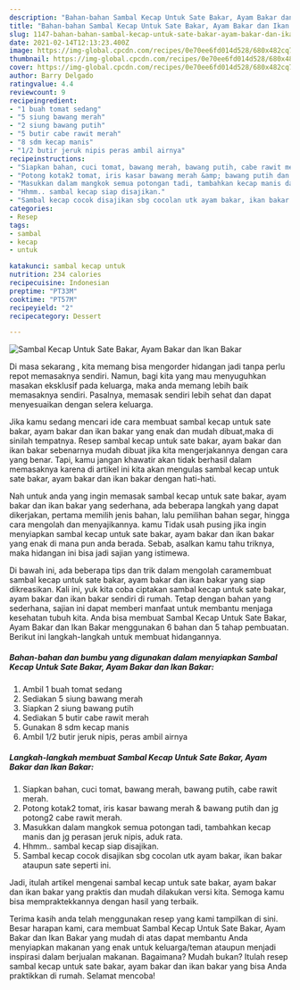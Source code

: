 ```yaml
---
description: "Bahan-bahan Sambal Kecap Untuk Sate Bakar, Ayam Bakar dan Ikan Bakar yang enak Untuk Jualan"
title: "Bahan-bahan Sambal Kecap Untuk Sate Bakar, Ayam Bakar dan Ikan Bakar yang enak Untuk Jualan"
slug: 1147-bahan-bahan-sambal-kecap-untuk-sate-bakar-ayam-bakar-dan-ikan-bakar-yang-enak-untuk-jualan
date: 2021-02-14T12:13:23.400Z
image: https://img-global.cpcdn.com/recipes/0e70ee6fd014d528/680x482cq70/sambal-kecap-untuk-sate-bakar-ayam-bakar-dan-ikan-bakar-foto-resep-utama.jpg
thumbnail: https://img-global.cpcdn.com/recipes/0e70ee6fd014d528/680x482cq70/sambal-kecap-untuk-sate-bakar-ayam-bakar-dan-ikan-bakar-foto-resep-utama.jpg
cover: https://img-global.cpcdn.com/recipes/0e70ee6fd014d528/680x482cq70/sambal-kecap-untuk-sate-bakar-ayam-bakar-dan-ikan-bakar-foto-resep-utama.jpg
author: Barry Delgado
ratingvalue: 4.4
reviewcount: 9
recipeingredient:
- "1 buah tomat sedang"
- "5 siung bawang merah"
- "2 siung bawang putih"
- "5 butir cabe rawit merah"
- "8 sdm kecap manis"
- "1/2 butir jeruk nipis peras ambil airnya"
recipeinstructions:
- "Siapkan bahan, cuci tomat, bawang merah, bawang putih, cabe rawit merah."
- "Potong kotak2 tomat, iris kasar bawang merah &amp; bawang putih dan jg potong2 cabe rawit merah."
- "Masukkan dalam mangkok semua potongan tadi, tambahkan kecap manis dan jg perasan jeruk nipis, aduk rata."
- "Hhmm.. sambal kecap siap disajikan."
- "Sambal kecap cocok disajikan sbg cocolan utk ayam bakar, ikan bakar ataupun sate seperti ini."
categories:
- Resep
tags:
- sambal
- kecap
- untuk

katakunci: sambal kecap untuk 
nutrition: 234 calories
recipecuisine: Indonesian
preptime: "PT33M"
cooktime: "PT57M"
recipeyield: "2"
recipecategory: Dessert

---
```



![Sambal Kecap Untuk Sate Bakar, Ayam Bakar dan Ikan Bakar](https://img-global.cpcdn.com/recipes/0e70ee6fd014d528/680x482cq70/sambal-kecap-untuk-sate-bakar-ayam-bakar-dan-ikan-bakar-foto-resep-utama.jpg)

Di masa  sekarang , kita memang bisa mengorder hidangan jadi tanpa perlu repot memasaknya sendiri. Namun, bagi kita yang mau menyuguhkan masakan eksklusif pada keluarga, maka anda memang lebih baik memasaknya sendiri. Pasalnya, memasak sendiri lebih sehat dan dapat menyesuaikan dengan selera keluarga.

Jika kamu sedang mencari ide cara membuat sambal kecap untuk sate bakar, ayam bakar dan ikan bakar yang enak dan mudah dibuat,maka di sinilah tempatnya. Resep sambal kecap untuk sate bakar, ayam bakar dan ikan bakar  sebenarnya mudah dibuat jika kita mengerjakannya dengan cara yang benar. Tapi, kamu jangan khawatir akan tidak berhasil dalam memasaknya 
karena di artikel ini kita akan mengulas sambal kecap untuk sate bakar, ayam bakar dan ikan bakar dengan hati-hati.  



Nah untuk anda yang ingin memasak sambal kecap untuk sate bakar, ayam bakar dan ikan bakar yang sederhana, ada beberapa langkah yang dapat dikerjakan, pertama memilih jenis bahan, lalu pemilihan bahan segar, hingga cara mengolah dan menyajikannya. kamu Tidak usah pusing jika ingin menyiapkan sambal kecap untuk sate bakar, ayam bakar dan ikan bakar yang enak di mana pun anda berada. Sebab, asalkan kamu  tahu triknya, maka hidangan ini bisa jadi sajian yang istimewa.

Di bawah ini, ada beberapa tips dan trik dalam mengolah caramembuat sambal kecap untuk sate bakar, ayam bakar dan ikan bakar yang siap dikreasikan. Kali ini, yuk kita coba ciptakan sambal kecap untuk sate bakar, ayam bakar dan ikan bakar sendiri di rumah. Tetap dengan bahan yang sederhana, sajian ini dapat memberi manfaat untuk membantu menjaga kesehatan tubuh kita. Anda bisa membuat Sambal Kecap Untuk Sate Bakar, Ayam Bakar dan Ikan Bakar menggunakan 6 bahan dan 5 tahap pembuatan. Berikut ini langkah-langkah untuk membuat hidangannya.

<!--inarticleads1-->

##### Bahan-bahan dan bumbu yang digunakan dalam menyiapkan Sambal Kecap Untuk Sate Bakar, Ayam Bakar dan Ikan Bakar:

1. Ambil 1 buah tomat sedang
1. Sediakan 5 siung bawang merah
1. Siapkan 2 siung bawang putih
1. Sediakan 5 butir cabe rawit merah
1. Gunakan 8 sdm kecap manis
1. Ambil 1/2 butir jeruk nipis, peras ambil airnya




<!--inarticleads2-->

##### Langkah-langkah membuat Sambal Kecap Untuk Sate Bakar, Ayam Bakar dan Ikan Bakar:

1. Siapkan bahan, cuci tomat, bawang merah, bawang putih, cabe rawit merah.
1. Potong kotak2 tomat, iris kasar bawang merah &amp; bawang putih dan jg potong2 cabe rawit merah.
1. Masukkan dalam mangkok semua potongan tadi, tambahkan kecap manis dan jg perasan jeruk nipis, aduk rata.
1. Hhmm.. sambal kecap siap disajikan.
1. Sambal kecap cocok disajikan sbg cocolan utk ayam bakar, ikan bakar ataupun sate seperti ini.




Jadi, itulah artikel mengenai  sambal kecap untuk sate bakar, ayam bakar dan ikan bakar  yang praktis dan mudah dilakukan versi kita. Semoga kamu bisa mempraktekkannya dengan hasil yang terbaik. 

Terima kasih anda telah menggunakan resep yang kami tampilkan di sini. Besar harapan kami, cara membuat  Sambal Kecap Untuk Sate Bakar, Ayam Bakar dan Ikan Bakar yang mudah di atas dapat membantu Anda menyiapkan makanan yang enak untuk keluarga/teman ataupun menjadi inspirasi dalam berjualan makanan. Bagaimana? Mudah bukan? Itulah resep sambal kecap untuk sate bakar, ayam bakar dan ikan bakar yang bisa Anda praktikkan di rumah. Selamat mencoba!

